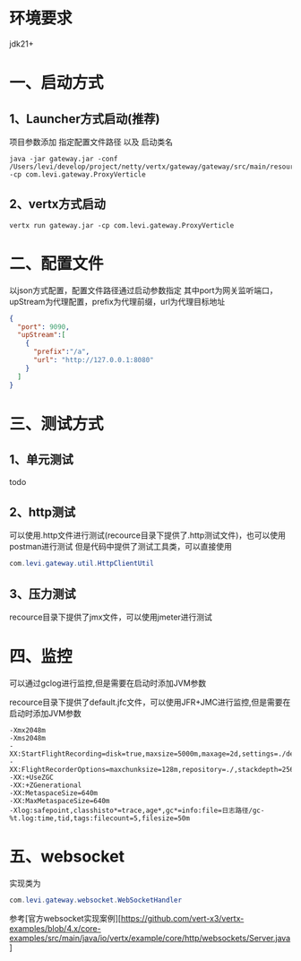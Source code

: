 # 环境要求
jdk21+

# 一、启动方式
## 1、Launcher方式启动(推荐)
项目参数添加 指定配置文件路径 以及 启动类名
```shell
java -jar gateway.jar -conf /Users/levi/develop/project/netty/vertx/gateway/gateway/src/main/resources/config.json -cp com.levi.gateway.ProxyVerticle
```
## 2、vertx方式启动
```shell
vertx run gateway.jar -cp com.levi.gateway.ProxyVerticle
```

# 二、配置文件
以json方式配置，配置文件路径通过启动参数指定
其中port为网关监听端口，upStream为代理配置，prefix为代理前缀，url为代理目标地址
```json
{
  "port": 9090,
  "upStream":[
    {
      "prefix":"/a",
      "url": "http://127.0.0.1:8080"
    }
  ]
}
```

# 三、测试方式
## 1、单元测试
todo
## 2、http测试
可以使用.http文件进行测试(recource目录下提供了.http测试文件)，也可以使用postman进行测试
但是代码中提供了测试工具类，可以直接使用
```java
com.levi.gateway.util.HttpClientUtil
```
## 3、压力测试
recource目录下提供了jmx文件，可以使用jmeter进行测试

# 四、监控
可以通过gclog进行监控,但是需要在启动时添加JVM参数

recource目录下提供了default.jfc文件，可以使用JFR+JMC进行监控,但是需要在启动时添加JVM参数
```shell
-Xmx2048m 
-Xms2048m
-XX:StartFlightRecording=disk=true,maxsize=5000m,maxage=2d,settings=./default.jfc -XX:FlightRecorderOptions=maxchunksize=128m,repository=./,stackdepth=256
-XX:+UseZGC
-XX:+ZGenerational
-XX:MetaspaceSize=640m 
-XX:MaxMetaspaceSize=640m
-Xlog:safepoint,classhisto*=trace,age*,gc*=info:file=日志路径/gc-%t.log:time,tid,tags:filecount=5,filesize=50m
```

# 五、websocket
实现类为
```java
com.levi.gateway.websocket.WebSocketHandler
```
参考[官方websocket实现案例][https://github.com/vert-x3/vertx-examples/blob/4.x/core-examples/src/main/java/io/vertx/example/core/http/websockets/Server.java]
